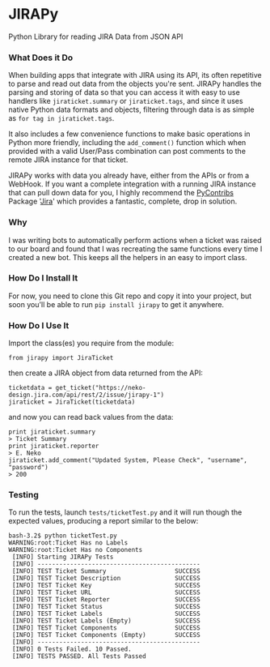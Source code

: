 # JIRAPy
Python Library for reading JIRA Data from JSON API

### What Does it Do
When building apps that integrate with JIRA using its API, its often repetitive to parse and read out data from the objects you're sent. JIRAPy handles the parsing and storing of data so that you can access it with easy to use handlers like `jiraticket.summary` or `jiraticket.tags`, and since it uses native Python data formats and objects, filtering through data is as simple as `for tag in jiraticket.tags`.

It also includes a few convenience functions to make basic operations in Python more friendly, including the `add_comment()` function which when provided with a valid User/Pass combination can post comments to the remote JIRA instance for that ticket.

JIRAPy works with data you already have, either from the APIs or from a WebHook. If you want a complete integration with a running JIRA instance that can pull down data for you, I highly recommend the [PyContribs](https://github.com/pycontribs) Package '[Jira](https://github.com/pycontribs/jira)' which provides a fantastic, complete, drop in solution.

### Why
I was writing bots to automatically perform actions when a ticket was raised to our board and found that I was recreating the same functions every time I created a new bot. This keeps all the helpers in an easy to import class.

### How Do I Install It
For now, you need to clone this Git repo and copy it into your project, but soon you'll be able to run `pip install jirapy` to get it anywhere.

### How Do I Use It
Import the class(es) you require from the module:

`from jirapy import JiraTicket`

then create a JIRA object from data returned from the API:

```
ticketdata = get_ticket("https://neko-design.jira.com/api/rest/2/issue/jirapy-1")
jiraticket = JiraTicket(ticketdata)
```

and now you can read back values from the data:

```
print jiraticket.summary
> Ticket Summary
print jiraticket.reporter
> E. Neko
jiraticket.add_comment("Updated System, Please Check", "username", "password")
> 200
```

### Testing
To run the tests, launch `tests/ticketTest.py` and it will run though the expected values, producing a report similar to the below:

```
bash-3.2$ python ticketTest.py
WARNING:root:Ticket Has no Labels
WARNING:root:Ticket Has no Components
 [INFO] Starting JIRAPy Tests
 [INFO] ---------------------------------------------
 [INFO] TEST Ticket Summary                   SUCCESS
 [INFO] TEST Ticket Description               SUCCESS
 [INFO] TEST Ticket Key                       SUCCESS
 [INFO] TEST Ticket URL                       SUCCESS
 [INFO] TEST Ticket Reporter                  SUCCESS
 [INFO] TEST Ticket Status                    SUCCESS
 [INFO] TEST Ticket Labels                    SUCCESS
 [INFO] TEST Ticket Labels (Empty)            SUCCESS
 [INFO] TEST Ticket Components                SUCCESS
 [INFO] TEST Ticket Components (Empty)        SUCCESS
 [INFO] ---------------------------------------------
 [INFO] 0 Tests Failed. 10 Passed.
 [INFO] TESTS PASSED. All Tests Passed
```
